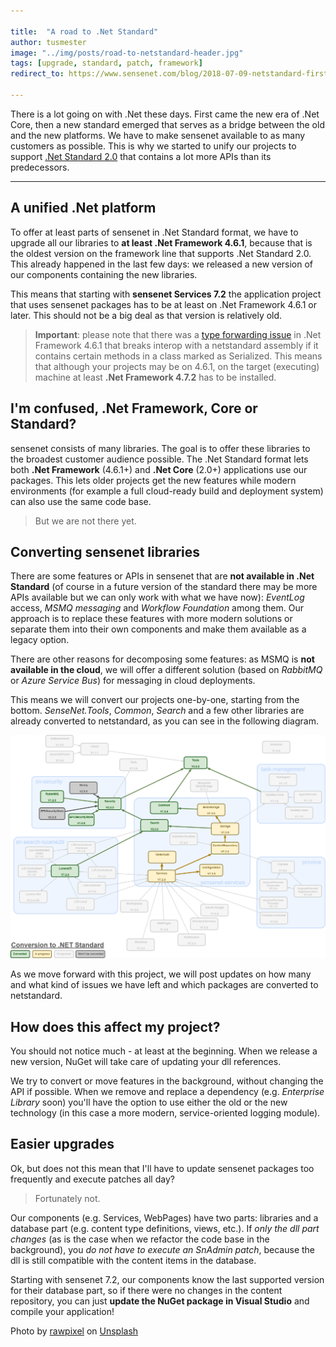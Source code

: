 ```yaml
---

title:  "A road to .Net Standard"
author: tusmester
image: "../img/posts/road-to-netstandard-header.jpg"
tags: [upgrade, standard, patch, framework]
redirect_to: https://www.sensenet.com/blog/2018-07-09-netstandard-first

---
```


There is a lot going on with .Net these days. First came the new era of .Net Core, then a new standard emerged that serves as a bridge between the old and the new platforms. We have to make sensenet available to as many customers as possible. This is why we started to unify our projects to support [.Net Standard 2.0](https://docs.microsoft.com/en-us/dotnet/standard/net-standard) that contains a lot more APIs than its predecessors.

---

## A unified .Net platform
To offer at least parts of sensenet in .Net Standard format, we have to upgrade all our libraries to **at least .Net Framework 4.6.1**, because that is the oldest version on the framework line that supports .Net Standard 2.0. This already happened in the last few days: we released a new version of our components containing the new libraries.

This means that starting with **sensenet Services 7.2** the application project that uses sensenet packages has to be at least on .Net Framework 4.6.1 or later. This should not be a big deal as that version is relatively old.

> **Important**: please note that there was a [type forwarding issue](https://github.com/dotnet/standard/issues/300) in .Net Framework 4.6.1 that breaks interop with a netstandard assembly if it contains certain methods in a class marked as Serialized. This means that although your projects may be on 4.6.1, on the target (executing) machine at least **.Net Framework 4.7.2** has to be installed.

## I'm confused, .Net Framework, Core or Standard?
sensenet consists of many libraries. The goal is to offer these libraries to the broadest customer audience possible. The .Net Standard format lets both **.Net Framework** (4.6.1+) and **.Net Core** (2.0+) applications use our packages. This lets older projects get the new features while modern environments (for example a full cloud-ready build and deployment system) can also use the same code base.

> But we are not there yet.

## Converting sensenet libraries
There are some features or APIs in sensenet that are **not available in .Net Standard** (of course in a future version of the standard there may be more APIs available but we can only work with what we have now): *EventLog* access, *MSMQ messaging* and *Workflow Foundation* among them. Our approach is to replace these features with more modern solutions or separate them into their own components and make them available as a legacy option. 

There are other reasons for decomposing some features: as MSMQ is **not available in the cloud**, we will offer a different solution (based on *RabbitMQ* or *Azure Service Bus*) for messaging in cloud deployments.

This means we will convert our projects one-by-one, starting from the bottom. *SenseNet.Tools*, *Common*, *Search* and a few other libraries are already converted to netstandard, as you can see in the following diagram.

![Converting projects to netstandard](/img/posts/netstandard_diagram_01.png "sensenet netstandard libraries")

As we move forward with this project, we will post updates on how many and what kind of issues we have left and which packages are converted to netstandard.

## How does this affect my project?
You should not notice much - at least at the beginning. When we release a new version, NuGet will take care of updating your dll references. 

We try to convert or move features in the background, without changing the API if possible. When we remove and replace a dependency (e.g. *Enterprise Library* soon) you'll have the option to use either the old or the new technology (in this case a more modern, service-oriented logging module).

## Easier upgrades
Ok, but does not this mean that I'll have to update sensenet packages too frequently and execute patches all day?

> Fortunately not.

Our components (e.g. Services, WebPages) have two parts: libraries and a database part (e.g. content type definitions, views, etc.). If *only the dll part changes* (as is the case when we refactor the code base in the background), you *do not have to execute an SnAdmin patch*, because the dll is still compatible with the content items in the database.

Starting with sensenet 7.2, our components know the last supported version for their database part, so if there were no changes in the content repository, you can just **update the NuGet package in Visual Studio** and compile your application!

Photo by [rawpixel](https://unsplash.com/photos/FWOGqSKq_Cs?utm_source=unsplash&utm_medium=referral&utm_content=creditCopyText) on [Unsplash](https://unsplash.com/search/photos/standard?utm_source=unsplash&utm_medium=referral&utm_content=creditCopyText)